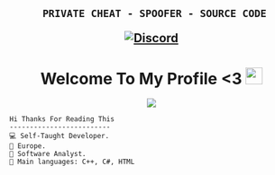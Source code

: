 <h2 align="center">
  
```sh-session
  PRIVATE CHEAT - SPOOFER - SOURCE CODE 
```

<p align="center">
    <a href="https://discord.com/users/743366901144748053">
      <img alt="Discord" src="https://img.shields.io/badge/Discord-5mzer0-7289DA?style=for-the-badge&logo=discord&logoColor=7289DA&logoWidth=10&labelColor=000'"></a>
    </a>
</p>

<h1 align="center">
Welcome To My Profile <3
  <img src="https://media.giphy.com/media/hvRJCLFzcasrR4ia7z/giphy.gif" width="30"></h1>
  <p align="center">
  <a href="https://github.com/DenverCoder1/readme-typing-svg"><img src="https://readme-typing-svg.herokuapp.com?lines=Private+Cheat+/+Spoofer+/+Source Code&center=true&width=380&height=45"></a>
</p>

```
Hi Thanks For Reading This
-------------------------
💻 Self-Taught Developer.
🏴 Europe.
📝 Software Analyst.
🌟 Main languages: C++, C#, HTML
```
